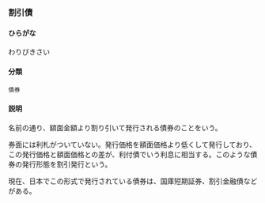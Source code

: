 <div style="display:none;">

## [あ行](securities-terms?id=あ行)
## [か行](securities-terms?id=か行)
## [さ行](securities-terms?id=さ行)
## [た行](securities-terms?id=た行)
## [な行](securities-terms?id=な行)
## [は行](securities-terms?id=は行)
## [ま行](securities-terms?id=ま行)
## [や行](securities-terms?id=や行)
## [ら行](securities-terms?id=ら行)
## [わ行](securities-terms?id=わ行)

</div>

### 割引債

#### ひらがな

わりびきさい

#### 分類

`債券`

#### 説明

名前の通り、額面金額より割り引いて発行される債券のことをいう。
券面には利札がついていない。発行価格を額面価格より低くして発行しており、この発行価格と額面価格との差が、利付債でいう利息に相当する。このような債券の発行形態を割引発行という。
現在、日本でこの形式で発行されている債券は、国庫短期証券、割引金融債などがある。

<div style="display:none;">

## [英数字・記号](securities-terms?id=英数字・記号)

</div>

